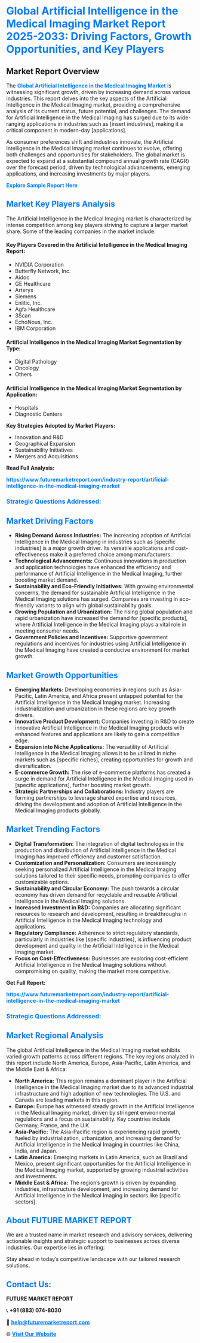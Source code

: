 <h1 style="color: #007BFF;">Global Artificial Intelligence in the Medical Imaging Market Report 2025-2033: Driving Factors, Growth Opportunities, and Key Players</h1>

<section id="overview">
<h2>Market Report Overview</h2>
<p>The <a href="https://www.futuremarketreport.com/industry-report/artificial-intelligence-in-the-medical-imaging-market" style="color: #007BFF; text-decoration: none;"><strong>Global Artificial Intelligence in the Medical Imaging Market</strong></a> is witnessing significant growth, driven by increasing demand across various industries. This report delves into the key aspects of the Artificial Intelligence in the Medical Imaging market, providing a comprehensive analysis of its current status, future potential, and challenges. The demand for Artificial Intelligence in the Medical Imaging has surged due to its wide-ranging applications in industries such as [insert industries], making it a critical component in modern-day [applications].</p>
<p>As consumer preferences shift and industries innovate, the Artificial Intelligence in the Medical Imaging market continues to evolve, offering both challenges and opportunities for stakeholders. The global market is expected to expand at a substantial compound annual growth rate (CAGR) over the forecast period, driven by technological advancements, emerging applications, and increasing investments by major players.</p>
</section>

<section id="overview">
<p><a href="https://www.futuremarketreport.com/request-sample/reportId=79924" style="color: #007BFF; text-decoration: none;"><strong>Explore Sample Report Here</strong></a></p>
</section>

<section id="key-players">
<h2 style="color: #007BFF;">Market Key Players Analysis</h2>
<p>The Artificial Intelligence in the Medical Imaging market is characterized by intense competition among key players striving to capture a larger market share. Some of the leading companies in the market include:</p>
<h4>Key Players Covered in the Artificial Intelligence in the Medical Imaging Report:</h4>
<ul><li>NVIDIA Corporation</li><li>Butterfly Network, Inc.</li><li>Aidoc</li><li>GE Healthcare</li><li>Arterys</li><li>Siemens</li><li>Enlitic, Inc.</li><li>Agfa Healthcare</li><li>3Scan</li><li>EchoNous, Inc.</li><li>IBM Corporation</li></ul>
<h4>Artificial Intelligence in the Medical Imaging Market Segmentation by Type:</h4>
<ul><li>Digital Pathology</li><li>Oncology</li><li>Others</li></ul>

<h4>Artificial Intelligence in the Medical Imaging Market Segmentation by Application:</h4>
<ul><li>Hospitals</li><li>Diagnostic Centers</li></ul>
<p><strong>Key Strategies Adopted by Market Players:</strong></p>
<ul>
<li>Innovation and R&D</li>
<li>Geographical Expansion</li>
<li>Sustainability Initiatives</li>
<li>Mergers and Acquisitions</li>
</ul>
</section>

<section>
<p><strong>Read Full Analysis: </strong></p><a href="https://www.futuremarketreport.com/industry-report/artificial-intelligence-in-the-medical-imaging-market" style="color: #007BFF; text-decoration: none;"><strong>https://www.futuremarketreport.com/industry-report/artificial-intelligence-in-the-medical-imaging-market</strong></a>
<h3 style="color: #007BFF;">Strategic Questions Addressed:</h3>
</section>

<section id="driving-factors">
<h2 style="color: #007BFF;">Market Driving Factors</h2>
<ul>
<li><strong>Rising Demand Across Industries:</strong> The increasing adoption of Artificial Intelligence in the Medical Imaging in industries such as [specific industries] is a major growth driver. Its versatile applications and cost-effectiveness make it a preferred choice among manufacturers.</li>
<li><strong>Technological Advancements:</strong> Continuous innovations in production and application technologies have enhanced the efficiency and performance of Artificial Intelligence in the Medical Imaging, further boosting market demand.</li>
<li><strong>Sustainability and Eco-Friendly Initiatives:</strong> With growing environmental concerns, the demand for sustainable Artificial Intelligence in the Medical Imaging solutions has surged. Companies are investing in eco-friendly variants to align with global sustainability goals.</li>
<li><strong>Growing Population and Urbanization:</strong> The rising global population and rapid urbanization have increased the demand for [specific products], where Artificial Intelligence in the Medical Imaging plays a vital role in meeting consumer needs.</li>
<li><strong>Government Policies and Incentives:</strong> Supportive government regulations and incentives for industries using Artificial Intelligence in the Medical Imaging have created a conducive environment for market growth.</li>
</ul>
</section>

<section id="growth-opportunities">
<h2 style="color: #007BFF;">Market Growth Opportunities</h2>
<ul>
<li><strong>Emerging Markets:</strong> Developing economies in regions such as Asia-Pacific, Latin America, and Africa present untapped potential for the Artificial Intelligence in the Medical Imaging market. Increasing industrialization and urbanization in these regions are key growth drivers.</li>
<li><strong>Innovative Product Development:</strong> Companies investing in R&D to create innovative Artificial Intelligence in the Medical Imaging products with enhanced features and applications are likely to gain a competitive edge.</li>
<li><strong>Expansion into Niche Applications:</strong> The versatility of Artificial Intelligence in the Medical Imaging allows it to be utilized in niche markets such as [specific niches], creating opportunities for growth and diversification.</li>
<li><strong>E-commerce Growth:</strong> The rise of e-commerce platforms has created a surge in demand for Artificial Intelligence in the Medical Imaging used in [specific applications], further boosting market growth.</li>
<li><strong>Strategic Partnerships and Collaborations:</strong> Industry players are forming partnerships to leverage shared expertise and resources, driving the development and adoption of Artificial Intelligence in the Medical Imaging products globally.</li>
</ul>
</section>

<section id="trending-factors">
<h2 style="color: #007BFF;">Market Trending Factors</h2>
<ul>
<li><strong>Digital Transformation:</strong> The integration of digital technologies in the production and distribution of Artificial Intelligence in the Medical Imaging has improved efficiency and customer satisfaction.</li>
<li><strong>Customization and Personalization:</strong> Consumers are increasingly seeking personalized Artificial Intelligence in the Medical Imaging solutions tailored to their specific needs, prompting companies to offer customizable options.</li>
<li><strong>Sustainability and Circular Economy:</strong> The push towards a circular economy has driven demand for recyclable and reusable Artificial Intelligence in the Medical Imaging solutions.</li>
<li><strong>Increased Investment in R&D:</strong> Companies are allocating significant resources to research and development, resulting in breakthroughs in Artificial Intelligence in the Medical Imaging technology and applications.</li>
<li><strong>Regulatory Compliance:</strong> Adherence to strict regulatory standards, particularly in industries like [specific industries], is influencing product development and quality in the Artificial Intelligence in the Medical Imaging market.</li>
<li><strong>Focus on Cost-Effectiveness:</strong> Businesses are exploring cost-efficient Artificial Intelligence in the Medical Imaging solutions without compromising on quality, making the market more competitive.</li>
</ul>
</section>

<section>
<p><strong>Get Full Report: </strong></p><a href="https://www.futuremarketreport.com/industry-report/artificial-intelligence-in-the-medical-imaging-market" style="color: #007BFF; text-decoration: none;"><strong>https://www.futuremarketreport.com/industry-report/artificial-intelligence-in-the-medical-imaging-market</strong></a>
<h3 style="color: #007BFF;">Strategic Questions Addressed:</h3>
</section>


<section id="regional-analysis">
<h2 style="color: #007BFF;">Market Regional Analysis</h2>
<p>The global Artificial Intelligence in the Medical Imaging market exhibits varied growth patterns across different regions. The key regions analyzed in this report include North America, Europe, Asia-Pacific, Latin America, and the Middle East & Africa:</p>
<ul>
<li><strong>North America:</strong> This region remains a dominant player in the Artificial Intelligence in the Medical Imaging market due to its advanced industrial infrastructure and high adoption of new technologies. The U.S. and Canada are leading markets in this region.</li>
<li><strong>Europe:</strong> Europe has witnessed steady growth in the Artificial Intelligence in the Medical Imaging market, driven by stringent environmental regulations and a focus on sustainability. Key countries include Germany, France, and the U.K.</li>
<li><strong>Asia-Pacific:</strong> The Asia-Pacific region is experiencing rapid growth, fueled by industrialization, urbanization, and increasing demand for Artificial Intelligence in the Medical Imaging in countries like China, India, and Japan.</li>
<li><strong>Latin America:</strong> Emerging markets in Latin America, such as Brazil and Mexico, present significant opportunities for the Artificial Intelligence in the Medical Imaging market, supported by growing industrial activities and investments.</li>
<li><strong>Middle East & Africa:</strong> The region’s growth is driven by expanding industries, infrastructure development, and increasing demand for Artificial Intelligence in the Medical Imaging in sectors like [specific sectors].</li>
</ul>
</section>

<footer>
<h2 style="color: #007BFF;">About FUTURE MARKET REPORT</h2>
<p>We are a trusted name in market research and advisory services, delivering actionable insights and strategic support to businesses across diverse industries. Our expertise lies in offering:</p>

<p>Stay ahead in today’s competitive landscape with our tailored research solutions.</p>

<h2 style="color: #007BFF;">Contact Us:</h2>
<p><strong>FUTURE MARKET REPORT</strong></p>
<p>📞 <strong>+91 (883) 074-8030</strong></p>
<p>📧 <strong><a href="mailto:help@futuremarketreport.com" style="color: #007BFF;">help@futuremarketreport.com</a></strong></p>
<p>🌐 <strong><a href="https://www.futuremarketreport.com/" style="color: #007BFF;">Visit Our Website</a></strong></p>
</footer>